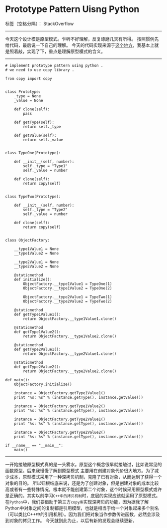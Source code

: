 ﻿# Prototype Pattern Uisng Python

标签（空格分隔）： StackOverflow

---

今天这个设计模是原型模式。乍听不好理解，反复琢磨几天有所得。
按照惯例先给代码，最后说一下自己的理解。
今天的代码实现来源于[这个地方][1]，我基本上就是照着敲，实现了下，重点是理解原型模式的含义。

---
```
# implement prototype pattern using python .
# we need to use copy library .

from copy import copy


class Prototype:
    _type = None
    _value = None

    def clone(self):
        pass

    def getType(self):
        return self._type

    def getValue(self):
        return self._value


class TypeOne(Prototype):

    def __init__(self, number):
        self._type = "Type1"
        self._value = number

    def clone(self):
        return copy(self)


class TypeTwo(Prototype):

    def __init__(self, number):
        self._type = "Type2"
        self._value = number

    def clone(self):
        return copy(self)


class ObjectFactory:

    __type1Value1 = None
    __type1Value2 = None

    __type2Value1 = None
    __type2Value2 = None

    @staticmethod
    def initialize():
        ObjectFactory.__type1Value1 = TypeOne(1)
        ObjectFactory.__type1Value2 = TypeOne(2)

        ObjectFactory.__type2Value1 = TypeTwo(1)
        ObjectFactory.__type2Value2 = TypeTwo(2)

    @staticmethod
    def getType1Value1():
        return ObjectFactory.__type1Value1.clone()

    @staticmethod
    def getType1Value2():
        return ObjectFactory.__type1Value2.clone()

    @staticmethod
    def getType2Value1():
        return ObjectFactory.__type2Value1.clone()

    @staticmethod
    def getType2Value2():
        return ObjectFactory.__type2Value2.clone()

def main():
    ObjectFactory.initialize()

    instance = ObjectFactory.getType1Value1()
    print "%s: %s" % (instance.getType(), instance.getValue())

    instance = ObjectFactory.getType1Value2()
    print "%s: %s" % (instance.getType(), instance.getValue())

    instance = ObjectFactory.getType2Value1()
    print "%s: %s" % (instance.getType(), instance.getValue())

    instance = ObjectFactory.getType2Value2()
    print "%s: %s" % (instance.getType(), instance.getValue())

if __name__ == "__main__":
    main()

```
---

一开始接触原型模式真的是一头雾水。原型这个概念很早就接触过，比如说常见的函数原型。后来我慢慢了解到原型模式
主要用在创建对象代价很大地方。为了减少成本，原型模式采用了一种深拷贝机制，克隆了已有对象，从而达到了获得一个对象的目的。
所以归根结底来说，还是为了创建对象，但是创建对象的成本比较高或者有一些特殊情况，根本就不能创建第二个对象，这个时候采用原型模式或许是正确的。其实以前学习`C++中的拷贝机制`时，底层的实现应该就运用了原型模式。
在`Python`中，我们要借助于第三方`copy库`实现深拷贝的功能，因为据我了解Python中对象之间的复制都是引用模型，也就是相当于给一个对象起来多个别名（可以类比C++中的引用机制）。因为我们把对象当作参数传进函数，必然会涉及到对象的拷贝工作。
今天就到此为止，以后有新的发现会继续更新。


  [1]: https://gist.github.com/pazdera/1122366